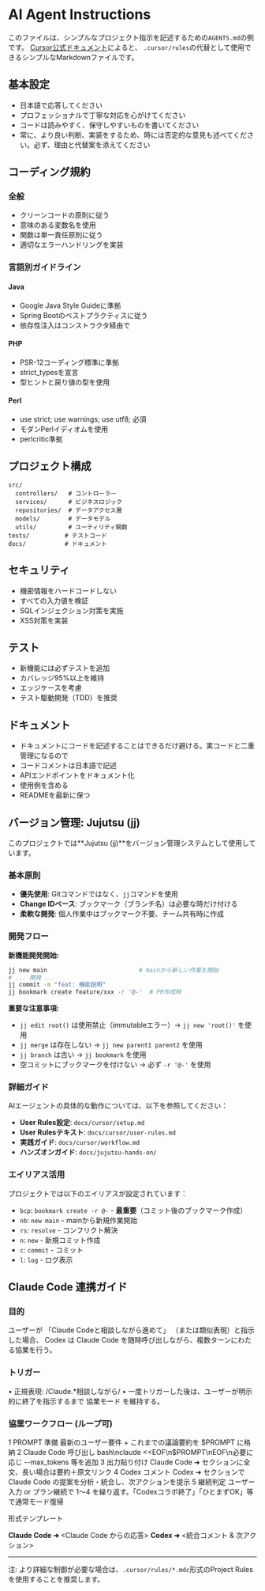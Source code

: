 # AI Agent Instructions

このファイルは、シンプルなプロジェクト指示を記述するための`AGENTS.md`の例です。
[Cursor公式ドキュメント](https://docs.cursor.com/ja/context/rules#agentsmd)によると、
`.cursor/rules`の代替として使用できるシンプルなMarkdownファイルです。

## 基本設定

- 日本語で応答してください
- プロフェッショナルで丁寧な対応を心がけてください
- コードは読みやすく、保守しやすいものを書いてください
- 常に、より良い判断、実装をするため、時には否定的な意見も述べてください。必ず、理由と代替案を添えてください

## コーディング規約

### 全般
- クリーンコードの原則に従う
- 意味のある変数名を使用
- 関数は単一責任原則に従う
- 適切なエラーハンドリングを実装

### 言語別ガイドライン

#### Java
- Google Java Style Guideに準拠
- Spring Bootのベストプラクティスに従う
- 依存性注入はコンストラクタ経由で

#### PHP
- PSR-12コーディング標準に準拠
- strict_typesを宣言
- 型ヒントと戻り値の型を使用

#### Perl
- use strict; use warnings; use utf8; 必須
- モダンPerlイディオムを使用
- perlcritic準拠

## プロジェクト構成

```
src/
  controllers/   # コントローラー
  services/      # ビジネスロジック
  repositories/  # データアクセス層
  models/        # データモデル
  utils/         # ユーティリティ関数
tests/          # テストコード
docs/           # ドキュメント
```

## セキュリティ

- 機密情報をハードコードしない
- すべての入力値を検証
- SQLインジェクション対策を実施
- XSS対策を実装

## テスト

- 新機能には必ずテストを追加
- カバレッジ95%以上を維持
- エッジケースを考慮
- テスト駆動開発（TDD）を推奨

## ドキュメント
- ドキュメントにコードを記述することはできるだけ避ける。実コードと二重管理になるので
- コードコメントは日本語で記述
- APIエンドポイントをドキュメント化
- 使用例を含める
- READMEを最新に保つ

## バージョン管理: Jujutsu (jj)

このプロジェクトでは**Jujutsu (jj)**をバージョン管理システムとして使用しています。

### 基本原則

- **優先使用**: Gitコマンドではなく、`jj`コマンドを使用
- **Change IDベース**: ブックマーク（ブランチ名）は必要な時だけ付ける
- **柔軟な開発**: 個人作業中はブックマーク不要、チーム共有時に作成

### 開発フロー

**新機能開発開始:**
```bash
jj new main                          # mainから新しい作業を開始
# ... 開発 ...
jj commit -m "feat: 機能説明"
jj bookmark create feature/xxx -r '@-'  # PR作成時
```

**重要な注意事項:**
- `jj edit root()` は使用禁止（immutableエラー）→ `jj new 'root()'` を使用
- `jj merge` は存在しない → `jj new parent1 parent2` を使用
- `jj branch` は古い → `jj bookmark` を使用
- 空コミットにブックマークを付けない → 必ず `-r '@-'` を使用

### 詳細ガイド

AIエージェントの具体的な動作については、以下を参照してください：

- **User Rules設定**: `docs/cursor/setup.md`
- **User Rulesテキスト**: `docs/cursor/user-rules.md`
- **実践ガイド**: `docs/cursor/workflow.md`
- **ハンズオンガイド**: `docs/jujutsu-hands-on/`

### エイリアス活用

プロジェクトでは以下のエイリアスが設定されています：

- `bcp`: `bookmark create -r @-` - **最重要**（コミット後のブックマーク作成）
- `nb`: `new main` - mainから新規作業開始
- `rs`: `resolve` - コンフリクト解決
- `n`: `new` - 新規コミット作成
- `c`: `commit` - コミット
- `l`: `log` - ログ表示

## Claude Code 連携ガイド

### 目的

ユーザーが 「Claude Codeと相談しながら進めて」 （または類似表現）と指示した場合、
Codex は Claude Code を随時呼び出しながら、複数ターンにわたる協業を行う。

### トリガー
• 正規表現: /Claude.*相談しながら/
• 一度トリガーした後は、ユーザーが明示的に終了を指示するまで 協業モード を維持する。

### 協業ワークフロー (ループ可)

1 PROMPT 準備 最新のユーザー要件 + これまでの議論要約を $PROMPT に格納
2 Claude Code 呼び出し  bash\nclaude <<EOF\n$PROMPT\nEOF\n必要に応じ --max_tokens 等を追加
3 出力貼り付け  Claude Code ➜ セクションに全文、長い場合は要約＋原文リンク
4 Codex コメント  Codex ➜ セクションで Claude Code の提案を分析・統合し、次アクションを提示
5 継続判定  ユーザー入力 or プラン継続で 1〜4 を繰り返す。「Codexコラボ終了」「ひとまずOK」等で通常モード復帰

形式テンプレート

**Claude Code ➜**
<Claude Code からの応答>
**Codex ➜**
<統合コメント & 次アクション>

---

注: より詳細な制御が必要な場合は、`.cursor/rules/*.mdc`形式のProject Rulesを使用することを推奨します。
